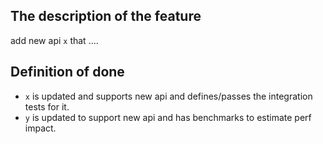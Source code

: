 ## The description of the feature

add new api `x` that ....

## Definition of done

- `x` is updated and supports new api and defines/passes the integration tests for it. 
- `y` is updated to support new api and has benchmarks to estimate perf impact.
